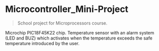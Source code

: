 # Microcontroller_Mini-Project
>School project for Microprocessors course. 

Microchip PIC18F45K22 chip. Temperature sensor with an alarm system (LED and BUZ) which activates when the temperature exceeds the safe temperature introduced by the user.

